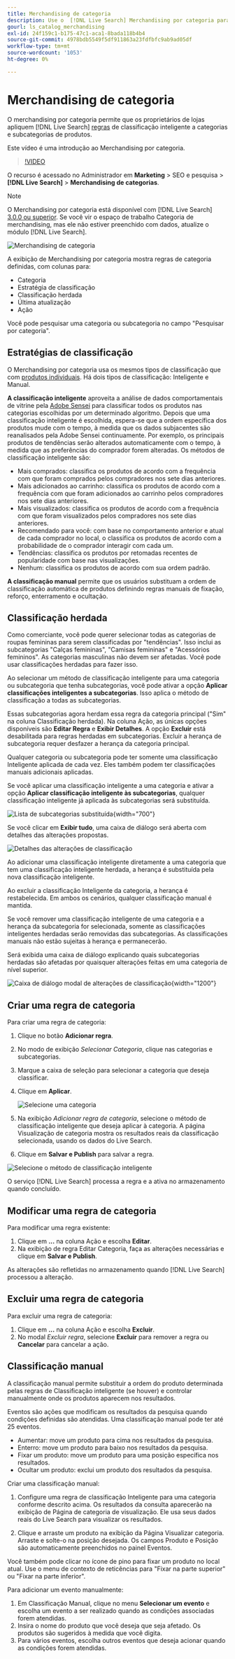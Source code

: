 ```yaml
---
title: Merchandising de categoria
description: Use o  [!DNL Live Search] Merchandising por categoria para ter uma experiência de compra mais rápida.
gourl: ls_catalog_merchandising
exl-id: 24f159c1-b175-47c1-aca1-8bada118b4b4
source-git-commit: 4978bdb5549f5df911863a23fdfbfc9ab9ad05df
workflow-type: tm+mt
source-wordcount: '1053'
ht-degree: 0%

---
```


# Merchandising de categoria

O merchandising por categoria permite que os proprietários de lojas apliquem [!DNL Live Search] [regras](rules.md) de classificação inteligente a categorias e subcategorias de produtos.

Este vídeo é uma introdução ao Merchandising por categoria.

>[!VIDEO](https://video.tv.adobe.com/v/3424617)

O recurso é acessado no Administrador em **Marketing** > SEO e pesquisa > **[!DNL Live Search]** > **Merchandising de categorias**.

>[!NOTE]
>
>O Merchandising por categoria está disponível com [!DNL Live Search] [3.0.0 ou superior](release-notes.md). Se você vir o espaço de trabalho Categoria de merchandising, mas ele não estiver preenchido com dados, atualize o módulo [!DNL Live Search].

![Merchandising de categoria](assets/category_workspace.png)

A exibição de Merchandising por categoria mostra regras de categoria definidas, com colunas para:

* Categoria
* Estratégia de classificação
* Classificação herdada
* Última atualização
* Ação

Você pode pesquisar uma categoria ou subcategoria no campo &quot;Pesquisar por categoria&quot;.

## Estratégias de classificação

O Merchandising por categoria usa os mesmos tipos de classificação que com [produtos individuais](rules-workspace.md).
Há dois tipos de classificação: Inteligente e Manual.

**A classificação inteligente** aproveita a análise de dados comportamentais de vitrine pela [Adobe Sensei](https://www.adobe.com/sensei.html) para classificar todos os produtos nas categorias escolhidas por um determinado algoritmo. Depois que uma classificação inteligente é escolhida, espera-se que a ordem específica dos produtos mude com o tempo, à medida que os dados subjacentes são reanalisados pela Adobe Sensei continuamente. Por exemplo, os principais produtos de tendências serão alterados automaticamente com o tempo, à medida que as preferências do comprador forem alteradas.
Os métodos de classificação inteligente são:

* Mais comprados: classifica os produtos de acordo com a frequência com que foram comprados pelos compradores nos sete dias anteriores.
* Mais adicionados ao carrinho: classifica os produtos de acordo com a frequência com que foram adicionados ao carrinho pelos compradores nos sete dias anteriores.
* Mais visualizados: classifica os produtos de acordo com a frequência com que foram visualizados pelos compradores nos sete dias anteriores.
* Recomendado para você: com base no comportamento anterior e atual de cada comprador no local, o classifica os produtos de acordo com a probabilidade de o comprador interagir com cada um.
* Tendências: classifica os produtos por retomadas recentes de popularidade com base nas visualizações.
* Nenhum: classifica os produtos de acordo com sua ordem padrão.

**A classificação manual** permite que os usuários substituam a ordem de classificação automática de produtos definindo regras manuais de fixação, reforço, enterramento e ocultação.

## Classificação herdada

Como comerciante, você pode querer selecionar todas as categorias de roupas femininas para serem classificadas por &quot;tendências&quot;. Isso inclui as subcategorias &quot;Calças femininas&quot;, &quot;Camisas femininas&quot; e &quot;Acessórios femininos&quot;. As categorias masculinas não devem ser afetadas. Você pode usar classificações herdadas para fazer isso.

Ao selecionar um método de classificação inteligente para uma categoria ou subcategoria que tenha subcategorias, você pode ativar a opção **Aplicar classificações inteligentes a subcategorias**. Isso aplica o método de classificação a todas as subcategorias.

Essas subcategorias agora herdam essa regra da categoria principal (&quot;Sim&quot; na coluna Classificação herdada). Na coluna Ação, as únicas opções disponíveis são **Editar Regra** e **Exibir Detalhes**. A opção **Excluir** está desabilitada para regras herdadas em subcategorias. Excluir a herança de subcategoria requer desfazer a herança da categoria principal.

Qualquer categoria ou subcategoria pode ter somente uma classificação Inteligente aplicada de cada vez. Eles também podem ter classificações manuais adicionais aplicadas.

Se você aplicar uma classificação inteligente a uma categoria e ativar a opção **Aplicar classificação inteligente às subcategorias**, qualquer classificação inteligente já aplicada às subcategorias será substituída.

![Lista de subcategorias substituída](assets/category_overwite_subs.png){width="700"}

Se você clicar em **Exibir tudo**, uma caixa de diálogo será aberta com detalhes das alterações propostas.

![Detalhes das alterações de classificação](assets/category_overwrite.png)

Ao adicionar uma classificação inteligente diretamente a uma categoria que tem uma classificação inteligente herdada, a herança é substituída pela nova classificação inteligente.

Ao excluir a classificação Inteligente da categoria, a herança é restabelecida.
Em ambos os cenários, qualquer classificação manual é mantida.

Se você remover uma classificação inteligente de uma categoria e a herança da subcategoria for selecionada, somente as classificações inteligentes herdadas serão removidas das subcategorias. As classificações manuais não estão sujeitas à herança e permanecerão.

Será exibida uma caixa de diálogo explicando quais subcategorias herdadas são afetadas por quaisquer alterações feitas em uma categoria de nível superior.

![Caixa de diálogo modal de alterações de classificação](assets/category_overwrite_modal.png){width="1200"}

## Criar uma regra de categoria

Para criar uma regra de categoria:

1. Clique no botão **Adicionar regra**.
1. No modo de exibição _Selecionar Categoria_, clique nas categorias e subcategorias.
1. Marque a caixa de seleção para selecionar a categoria que deseja classificar.
1. Clique em **Aplicar**.

   ![Selecione uma categoria](assets/category_select.png)

1. Na exibição _Adicionar regra de categoria_, selecione o método de classificação inteligente que deseja aplicar à categoria.
A página Visualização de categoria mostra os resultados reais da classificação selecionada, usando os dados do Live Search.
1. Clique em **Salvar e Publish** para salvar a regra.

![Selecione o método de classificação inteligente](assets/category_ranking.png)

O serviço [!DNL Live Search] processa a regra e a ativa no armazenamento quando concluído.

## Modificar uma regra de categoria

Para modificar uma regra existente:

1. Clique em **...** na coluna Ação e escolha **Editar**.
1. Na exibição de regra Editar Categoria, faça as alterações necessárias e clique em **Salvar e Publish**.

As alterações são refletidas no armazenamento quando [!DNL Live Search] processou a alteração.

## Excluir uma regra de categoria

Para excluir uma regra de categoria:

1. Clique em **...** na coluna Ação e escolha **Excluir**.
1. No modal _Excluir regra_, selecione **Excluir** para remover a regra ou **Cancelar** para cancelar a ação.

## Classificação manual

A classificação manual permite substituir a ordem do produto determinada pelas regras de Classificação inteligente (se houver) e controlar manualmente onde os produtos aparecem nos resultados.

Eventos são ações que modificam os resultados da pesquisa quando condições definidas são atendidas. Uma classificação manual pode ter até 25 eventos.

* Aumentar: move um produto para cima nos resultados da pesquisa.
* Enterro: move um produto para baixo nos resultados da pesquisa.
* Fixar um produto: move um produto para uma posição específica nos resultados.
* Ocultar um produto: exclui um produto dos resultados da pesquisa.

Criar uma classificação manual:

1. Configure uma regra de classificação Inteligente para uma categoria conforme descrito acima. Os resultados da consulta aparecerão na exibição de Página de categoria de visualização. Ele usa seus dados reais do Live Search para visualizar os resultados.

1. Clique e arraste um produto na exibição da Página Visualizar categoria. Arraste e solte-o na posição desejada. Os campos Produto e Posição são automaticamente preenchidos no painel Eventos.

Você também pode clicar no ícone de pino para fixar um produto no local atual. Use o menu de contexto de reticências para &quot;Fixar na parte superior&quot; ou &quot;Fixar na parte inferior&quot;.

Para adicionar um evento manualmente:

1. Em Classificação Manual, clique no menu **Selecionar um evento** e escolha um evento a ser realizado quando as condições associadas forem atendidas.
1. Insira o nome do produto que você deseja que seja afetado. Os produtos são sugeridos à medida que você digita.
1. Para vários eventos, escolha outros eventos que deseja acionar quando as condições forem atendidas.
